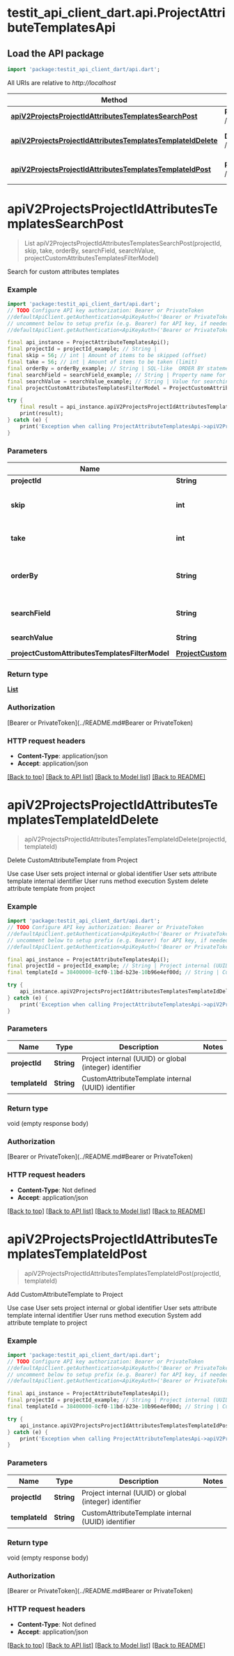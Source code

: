 # testit_api_client_dart.api.ProjectAttributeTemplatesApi

## Load the API package
```dart
import 'package:testit_api_client_dart/api.dart';
```

All URIs are relative to *http://localhost*

Method | HTTP request | Description
------------- | ------------- | -------------
[**apiV2ProjectsProjectIdAttributesTemplatesSearchPost**](ProjectAttributeTemplatesApi.md#apiv2projectsprojectidattributestemplatessearchpost) | **POST** /api/v2/projects/{projectId}/attributes/templates/search | Search for custom attributes templates
[**apiV2ProjectsProjectIdAttributesTemplatesTemplateIdDelete**](ProjectAttributeTemplatesApi.md#apiv2projectsprojectidattributestemplatestemplateiddelete) | **DELETE** /api/v2/projects/{projectId}/attributes/templates/{templateId} | Delete CustomAttributeTemplate from Project
[**apiV2ProjectsProjectIdAttributesTemplatesTemplateIdPost**](ProjectAttributeTemplatesApi.md#apiv2projectsprojectidattributestemplatestemplateidpost) | **POST** /api/v2/projects/{projectId}/attributes/templates/{templateId} | Add CustomAttributeTemplate to Project


# **apiV2ProjectsProjectIdAttributesTemplatesSearchPost**
> List<ProjectCustomAttributeTemplateGetModel> apiV2ProjectsProjectIdAttributesTemplatesSearchPost(projectId, skip, take, orderBy, searchField, searchValue, projectCustomAttributesTemplatesFilterModel)

Search for custom attributes templates

### Example
```dart
import 'package:testit_api_client_dart/api.dart';
// TODO Configure API key authorization: Bearer or PrivateToken
//defaultApiClient.getAuthentication<ApiKeyAuth>('Bearer or PrivateToken').apiKey = 'YOUR_API_KEY';
// uncomment below to setup prefix (e.g. Bearer) for API key, if needed
//defaultApiClient.getAuthentication<ApiKeyAuth>('Bearer or PrivateToken').apiKeyPrefix = 'Bearer';

final api_instance = ProjectAttributeTemplatesApi();
final projectId = projectId_example; // String | 
final skip = 56; // int | Amount of items to be skipped (offset)
final take = 56; // int | Amount of items to be taken (limit)
final orderBy = orderBy_example; // String | SQL-like  ORDER BY statement (column1 ASC|DESC , column2 ASC|DESC)
final searchField = searchField_example; // String | Property name for searching
final searchValue = searchValue_example; // String | Value for searching
final projectCustomAttributesTemplatesFilterModel = ProjectCustomAttributesTemplatesFilterModel(); // ProjectCustomAttributesTemplatesFilterModel | 

try {
    final result = api_instance.apiV2ProjectsProjectIdAttributesTemplatesSearchPost(projectId, skip, take, orderBy, searchField, searchValue, projectCustomAttributesTemplatesFilterModel);
    print(result);
} catch (e) {
    print('Exception when calling ProjectAttributeTemplatesApi->apiV2ProjectsProjectIdAttributesTemplatesSearchPost: $e\n');
}
```

### Parameters

Name | Type | Description  | Notes
------------- | ------------- | ------------- | -------------
 **projectId** | **String**|  | 
 **skip** | **int**| Amount of items to be skipped (offset) | [optional] 
 **take** | **int**| Amount of items to be taken (limit) | [optional] 
 **orderBy** | **String**| SQL-like  ORDER BY statement (column1 ASC|DESC , column2 ASC|DESC) | [optional] 
 **searchField** | **String**| Property name for searching | [optional] 
 **searchValue** | **String**| Value for searching | [optional] 
 **projectCustomAttributesTemplatesFilterModel** | [**ProjectCustomAttributesTemplatesFilterModel**](ProjectCustomAttributesTemplatesFilterModel.md)|  | [optional] 

### Return type

[**List<ProjectCustomAttributeTemplateGetModel>**](ProjectCustomAttributeTemplateGetModel.md)

### Authorization

[Bearer or PrivateToken](../README.md#Bearer or PrivateToken)

### HTTP request headers

 - **Content-Type**: application/json
 - **Accept**: application/json

[[Back to top]](#) [[Back to API list]](../README.md#documentation-for-api-endpoints) [[Back to Model list]](../README.md#documentation-for-models) [[Back to README]](../README.md)

# **apiV2ProjectsProjectIdAttributesTemplatesTemplateIdDelete**
> apiV2ProjectsProjectIdAttributesTemplatesTemplateIdDelete(projectId, templateId)

Delete CustomAttributeTemplate from Project

 Use case   User sets project internal or global identifier    User sets attribute template internal identifier    User runs method execution   System delete attribute template from project

### Example
```dart
import 'package:testit_api_client_dart/api.dart';
// TODO Configure API key authorization: Bearer or PrivateToken
//defaultApiClient.getAuthentication<ApiKeyAuth>('Bearer or PrivateToken').apiKey = 'YOUR_API_KEY';
// uncomment below to setup prefix (e.g. Bearer) for API key, if needed
//defaultApiClient.getAuthentication<ApiKeyAuth>('Bearer or PrivateToken').apiKeyPrefix = 'Bearer';

final api_instance = ProjectAttributeTemplatesApi();
final projectId = projectId_example; // String | Project internal (UUID) or global (integer) identifier
final templateId = 38400000-8cf0-11bd-b23e-10b96e4ef00d; // String | CustomAttributeTemplate internal (UUID) identifier

try {
    api_instance.apiV2ProjectsProjectIdAttributesTemplatesTemplateIdDelete(projectId, templateId);
} catch (e) {
    print('Exception when calling ProjectAttributeTemplatesApi->apiV2ProjectsProjectIdAttributesTemplatesTemplateIdDelete: $e\n');
}
```

### Parameters

Name | Type | Description  | Notes
------------- | ------------- | ------------- | -------------
 **projectId** | **String**| Project internal (UUID) or global (integer) identifier | 
 **templateId** | **String**| CustomAttributeTemplate internal (UUID) identifier | 

### Return type

void (empty response body)

### Authorization

[Bearer or PrivateToken](../README.md#Bearer or PrivateToken)

### HTTP request headers

 - **Content-Type**: Not defined
 - **Accept**: application/json

[[Back to top]](#) [[Back to API list]](../README.md#documentation-for-api-endpoints) [[Back to Model list]](../README.md#documentation-for-models) [[Back to README]](../README.md)

# **apiV2ProjectsProjectIdAttributesTemplatesTemplateIdPost**
> apiV2ProjectsProjectIdAttributesTemplatesTemplateIdPost(projectId, templateId)

Add CustomAttributeTemplate to Project

 Use case   User sets project internal or global identifier    User sets attribute template internal identifier    User runs method execution   System add attribute template to project

### Example
```dart
import 'package:testit_api_client_dart/api.dart';
// TODO Configure API key authorization: Bearer or PrivateToken
//defaultApiClient.getAuthentication<ApiKeyAuth>('Bearer or PrivateToken').apiKey = 'YOUR_API_KEY';
// uncomment below to setup prefix (e.g. Bearer) for API key, if needed
//defaultApiClient.getAuthentication<ApiKeyAuth>('Bearer or PrivateToken').apiKeyPrefix = 'Bearer';

final api_instance = ProjectAttributeTemplatesApi();
final projectId = projectId_example; // String | Project internal (UUID) or global (integer) identifier
final templateId = 38400000-8cf0-11bd-b23e-10b96e4ef00d; // String | CustomAttributeTemplate internal (UUID) identifier

try {
    api_instance.apiV2ProjectsProjectIdAttributesTemplatesTemplateIdPost(projectId, templateId);
} catch (e) {
    print('Exception when calling ProjectAttributeTemplatesApi->apiV2ProjectsProjectIdAttributesTemplatesTemplateIdPost: $e\n');
}
```

### Parameters

Name | Type | Description  | Notes
------------- | ------------- | ------------- | -------------
 **projectId** | **String**| Project internal (UUID) or global (integer) identifier | 
 **templateId** | **String**| CustomAttributeTemplate internal (UUID) identifier | 

### Return type

void (empty response body)

### Authorization

[Bearer or PrivateToken](../README.md#Bearer or PrivateToken)

### HTTP request headers

 - **Content-Type**: Not defined
 - **Accept**: application/json

[[Back to top]](#) [[Back to API list]](../README.md#documentation-for-api-endpoints) [[Back to Model list]](../README.md#documentation-for-models) [[Back to README]](../README.md)

